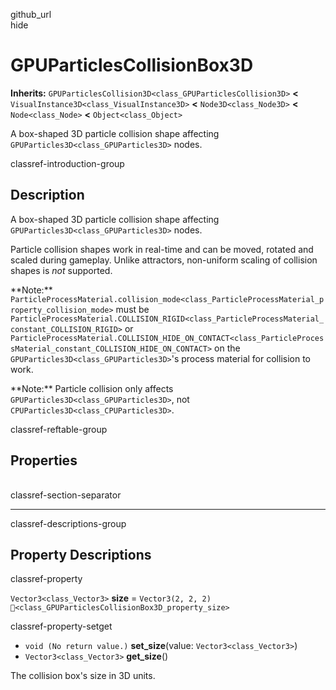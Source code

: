 github\_url  
hide

# GPUParticlesCollisionBox3D

**Inherits:** `GPUParticlesCollision3D<class_GPUParticlesCollision3D>`
**&lt;** `VisualInstance3D<class_VisualInstance3D>` **&lt;**
`Node3D<class_Node3D>` **&lt;** `Node<class_Node>` **&lt;**
`Object<class_Object>`

A box-shaped 3D particle collision shape affecting
`GPUParticles3D<class_GPUParticles3D>` nodes.

classref-introduction-group

## Description

A box-shaped 3D particle collision shape affecting
`GPUParticles3D<class_GPUParticles3D>` nodes.

Particle collision shapes work in real-time and can be moved, rotated
and scaled during gameplay. Unlike attractors, non-uniform scaling of
collision shapes is *not* supported.

\*\*Note:\*\*
`ParticleProcessMaterial.collision_mode<class_ParticleProcessMaterial_property_collision_mode>`
must be
`ParticleProcessMaterial.COLLISION_RIGID<class_ParticleProcessMaterial_constant_COLLISION_RIGID>`
or
`ParticleProcessMaterial.COLLISION_HIDE_ON_CONTACT<class_ParticleProcessMaterial_constant_COLLISION_HIDE_ON_CONTACT>`
on the `GPUParticles3D<class_GPUParticles3D>`'s process material for
collision to work.

\*\*Note:\*\* Particle collision only affects
`GPUParticles3D<class_GPUParticles3D>`, not
`CPUParticles3D<class_CPUParticles3D>`.

classref-reftable-group

## Properties

<table>
<tbody>
<tr>
</tr>
</tbody>
</table>

classref-section-separator

------------------------------------------------------------------------

classref-descriptions-group

## Property Descriptions

classref-property

`Vector3<class_Vector3>` **size** = `Vector3(2, 2, 2)`
`🔗<class_GPUParticlesCollisionBox3D_property_size>`

classref-property-setget

-   `void (No return value.)` **set\_size**(value:
    `Vector3<class_Vector3>`)
-   `Vector3<class_Vector3>` **get\_size**()

The collision box's size in 3D units.
